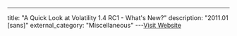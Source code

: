 ---
title: "A Quick Look at Volatility 1.4 RC1 - What's New?"
description: "2011.01 [sans]"
external_category: "Miscellaneous"
---[Visit Website](https://digital-forensics.sans.org/blog/2011/01/13/whats-new-volatility-1-4)


